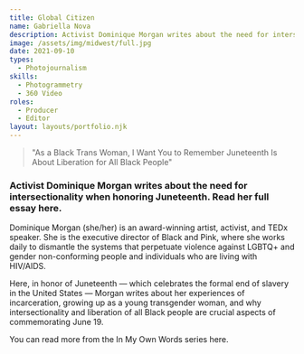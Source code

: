 ```yaml
---
title: Global Citizen
name: Gabriella Nova
description: Activist Dominique Morgan writes about the need for intersectionality when honoring Juneteenth. Read her full essay here. 
image: /assets/img/midwest/full.jpg
date: 2021-09-10
types:
  - Photojournalism
skills:
  - Photogrammetry
  - 360 Video
roles:
  - Producer
  - Editor
layout: layouts/portfolio.njk
---
```


> "As a Black Trans Woman, I Want You to Remember Juneteenth Is About Liberation for All Black People"

### Activist Dominique Morgan writes about the need for intersectionality when honoring Juneteenth. Read her full essay here. 

Dominique Morgan (she/her) is an award-winning artist, activist, and TEDx speaker. She is the executive director of Black and Pink, where she works daily to dismantle the systems that perpetuate violence against LGBTQ+ and gender non-conforming people and individuals who are living with HIV/AIDS. 

Here, in honor of Juneteenth — which celebrates the formal end of slavery in the United States — Morgan writes about her experiences of incarceration, growing up as a young transgender woman, and why intersectionality and liberation of all Black people are crucial aspects of commemorating June 19.

You can read more from the In My Own Words series here.